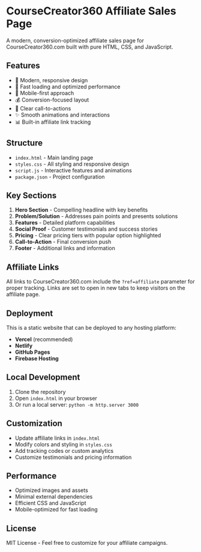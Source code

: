 # CourseCreator360 Affiliate Sales Page

A modern, conversion-optimized affiliate sales page for CourseCreator360.com built with pure HTML, CSS, and JavaScript.

## Features

- 🎨 Modern, responsive design
- 🚀 Fast loading and optimized performance
- 📱 Mobile-first approach
- 💰 Conversion-focused layout
- 🎯 Clear call-to-actions
- ✨ Smooth animations and interactions
- 📊 Built-in affiliate link tracking

## Structure

- `index.html` - Main landing page
- `styles.css` - All styling and responsive design
- `script.js` - Interactive features and animations
- `package.json` - Project configuration

## Key Sections

1. **Hero Section** - Compelling headline with key benefits
2. **Problem/Solution** - Addresses pain points and presents solutions
3. **Features** - Detailed platform capabilities
4. **Social Proof** - Customer testimonials and success stories
5. **Pricing** - Clear pricing tiers with popular option highlighted
6. **Call-to-Action** - Final conversion push
7. **Footer** - Additional links and information

## Affiliate Links

All links to CourseCreator360.com include the `?ref=affiliate` parameter for proper tracking. Links are set to open in new tabs to keep visitors on the affiliate page.

## Deployment

This is a static website that can be deployed to any hosting platform:

- **Vercel** (recommended)
- **Netlify**
- **GitHub Pages**
- **Firebase Hosting**

## Local Development

1. Clone the repository
2. Open `index.html` in your browser
3. Or run a local server: `python -m http.server 3000`

## Customization

- Update affiliate links in `index.html`
- Modify colors and styling in `styles.css`
- Add tracking codes or custom analytics
- Customize testimonials and pricing information

## Performance

- Optimized images and assets
- Minimal external dependencies
- Efficient CSS and JavaScript
- Mobile-optimized for fast loading

## License

MIT License - Feel free to customize for your affiliate campaigns.